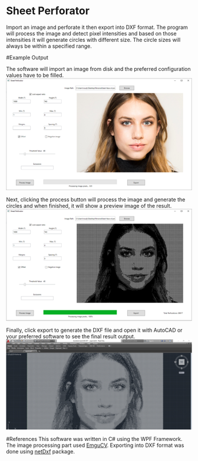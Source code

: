 # Sheet Perforator
Import an image and perforate it then export into DXF format.
The program will process the image and detect pixel intensities and based on those intensities it will generate circles with different size. The circle sizes will always be within a specified range.

#Example Output

The software will import an image from disk and the preferred configuration values have to be filled.
![alt text](https://github.com/RoudyES/SheetPerforator/blob/master/SheetPerforator/Example1.PNG?raw=true)

Next, clicking the process button will process the image and generate the circles and when finished, it will show a preview image of the result.
![alt text](https://github.com/RoudyES/SheetPerforator/blob/master/SheetPerforator/Example2.PNG?raw=true)

Finally, click export to generate the DXF file and open it with AutoCAD or your preferred software to see the final result output.
![alt text](https://github.com/RoudyES/SheetPerforator/blob/master/SheetPerforator/Example3.PNG?raw=true)


#References
This software was written in C# using the WPF Framework.
The image processing part used [EmguCV](http://www.emgu.com/wiki/index.php/Main_Page).
Exporting into DXF format was done using [netDxf](https://github.com/haplokuon/netDxf) package.
